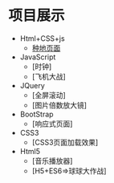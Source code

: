 # 项目展示
- Html+CSS+js
  - [种地页面](https://Noisyee.github.io/../../../Html~CSS/种地/index.html)
- JavaScript
  - [时钟]
  - [飞机大战] 
- JQuery
  - [全屏滚动]
  - [图片倍数放大镜]
- BootStrap
  - [响应式页面]
- CSS3
  - [CSS3页面加载效果]
- Html5
  - [音乐播放器]
  - [H5+ES6=>球球大作战]